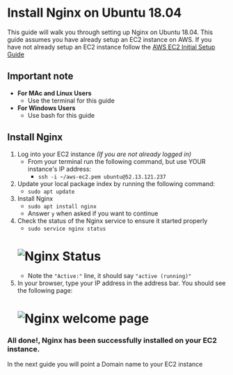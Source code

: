# Install Nginx on Ubuntu 18.04

This guide will walk you through setting up Nginx on Ubuntu 18.04. This guide assumes you have already setup an EC2 instance on AWS. If you have not already setup an EC2 instance follow the [AWS EC2 Initial Setup Guide](AWS_EC2_INITIAL_SETUP.md)

## Important note
  - **For MAc and Linux Users**
      - Use the terminal for this guide
  - **For Windows Users**
      - Use bash for this guide

## Install Nginx

1. Log into your EC2 instance *(If you are not already logged in)*
    - From your terminal run the following command, but use YOUR instance's IP address:
        - `ssh -i ~/aws-ec2.pem ubuntu@52.13.121.237`
1. Update your local package index by running the following command:
    - `sudo apt update`
1. Install Nginx
    - `sudo apt install nginx`
    - Answer `y` when asked if you want to continue
1. Check the status of the Nginx service to ensure it started properly
    - `sudo service nginx status`
    # ![Nginx Status](images/install_nginx/nginx-status.png)
    - Note the `"Active:"` line, it should say `"active (running)"`
1. In your browser, type your IP address in the address bar. You should see the following page:
    # ![Nginx welcome page](images/install_nginx/nginx-welcome-page.png)

### All done!, Nginx has been successfully installed on your EC2 instance.

In the next guide you will point a Domain name to your EC2 instance
